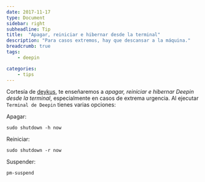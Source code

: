 ```yaml
---
date: 2017-11-17
type: Document
sidebar: right
subheadline: Tip
title:  "Apagar, reiniciar e hibernar desde la terminal"
description: "Para casos extremos, hay que descansar a la máquina."
breadcrumb: true
tags:
    - deepin

categories:
    - tips
---
```


Cortesía de [deykus](http://softwaredykus.blogspot.pe/2013/01/apagar-reiniciar-suspender-y-hibernar.html), te enseñaremos a *apagar, reiniciar e hibernar Deepin desde la terminal*, especialmente en casos de extrema urgencia. Al ejecutar `Terminal de Deepin` tienes varias opciones:
<!--more-->

Apagar:

~~~
sudo shutdown -h now
~~~

Reiniciar:

~~~
sudo shutdown -r now
~~~

Suspender:

~~~
pm-suspend
~~~
